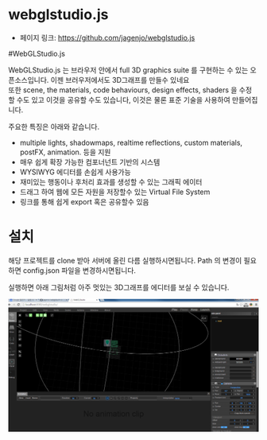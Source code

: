 # webglstudio.js

- 페이지 링크: https://github.com/jagenjo/webglstudio.js

#WebGLStudio.js


WebGLStudio.js 는 브라우저 안에서  full 3D graphics suite 를 구현하는 수 있는 오픈소스입니다.
이젠 브러우저에서도 3D그래프를 만들수 있네요  
또한  scene, the materials, code behaviours, design effects, shaders 을 수정 할 수도 있고  이것을 공유할 수도 있습니다,
이것은 물론 표준 기술을 사용하여 만들어집니다.

주요한 특징은 아래와 같습니다.

 - multiple lights, shadowmaps, realtime reflections, custom materials, postFX, animation. 등을 지원
- 매우 쉽게 확장 가능한 컴포너넌트 기반의 시스템
- WYSIWYG 에디터를 손쉽게 사용가능
- 재미있는 행동이나 후처리 효과를 생성할 수 있는 그래픽 에이터
- 드래그 하여 웹에 모든 자원을 저장할수 있는 Virtual File System 
- 링크를 통해 쉽게 export 혹은 공유할수 있음

# 설치

해당 프로젝트를 clone 받아 서버에 올린 다름 실행하시면됩니다.
Path 의  변경이 필요하면 config.json 파일을 변경하시면됩니다.

실행하면 아래 그림처럼 아주 멋있는 3D그래프를 에디터를 보실 수 있습니다.


![이미지](../img/021-12-1.png)

